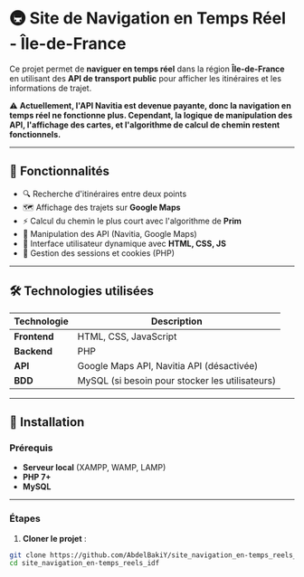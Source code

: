 # 🚇 Site de Navigation en Temps Réel - Île-de-France

Ce projet permet de **naviguer en temps réel** dans la région **Île-de-France** en utilisant des **API de transport public** pour afficher les itinéraires et les informations de trajet.  

⚠️ **Actuellement, l'API Navitia est devenue payante, donc la navigation en temps réel ne fonctionne plus. Cependant, la logique de manipulation des API, l'affichage des cartes, et l'algorithme de calcul de chemin restent fonctionnels.**

---

## 📌 Fonctionnalités

- 🔍 Recherche d'itinéraires entre deux points
- 🗺️ Affichage des trajets sur **Google Maps**
- ⚡ Calcul du chemin le plus court avec l'algorithme de **Prim**
- 💪 Manipulation des API (Navitia, Google Maps)
- 🎯 Interface utilisateur dynamique avec **HTML, CSS, JS**
- 🍪 Gestion des sessions et cookies (PHP)  

---

## 🛠️ Technologies utilisées

| Technologie      | Description                  |
|----------------|-----------------------------|
| **Frontend**   | HTML, CSS, JavaScript      |
| **Backend**    | PHP                        |
| **API**        | Google Maps API, Navitia API (désactivée) |
| **BDD**        | MySQL (si besoin pour stocker les utilisateurs) |

---

## 🚀 Installation

### Prérequis

- **Serveur local** (XAMPP, WAMP, LAMP)
- **PHP 7+**
- **MySQL**  

---

### Étapes

1. **Cloner le projet** :
```bash
git clone https://github.com/AbdelBakiY/site_navigation_en-temps_reels_idf
cd site_navigation_en-temps_reels_idf
